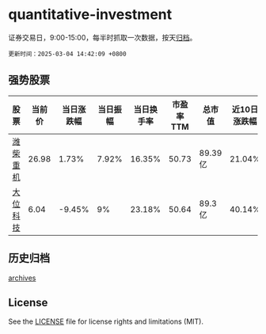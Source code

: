 # quantitative-investment

证券交易日，9:00-15:00，每半时抓取一次数据，按天[归档](archives)。

`更新时间：2025-03-04 14:42:09 +0800`

## 强势股票

|股票|当前价|当日涨跌幅|当日振幅|当日换手率|市盈率TTM|总市值|近10日涨跌幅|
|----|----|----|----|----|----|----|----|
|[潍柴重机](https://xueqiu.com/S/SZ000880)|26.98|1.73%|7.92%|16.35%|50.73|89.39亿|21.04%|
|[大位科技](https://xueqiu.com/S/SH600589)|6.04|-9.45%|9%|23.18%|50.64|89.3亿|40.14%|

## 历史归档

[archives](archives)

## License

See the [LICENSE](LICENSE) file for license rights and limitations (MIT).